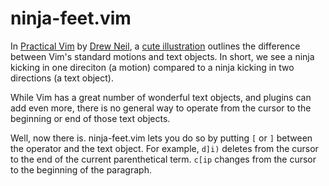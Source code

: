 ninja-feet.vim
==============

In [Practical Vim][1] by [Drew Neil][2], a [cute illustration][3] outlines the
difference between Vim's standard motions and text objects. In short, we see a
ninja kicking in one direciton (a motion) compared to a ninja kicking in two
directions (a text object).

While Vim has a great number of wonderful text objects, and plugins can add
even more, there is no general way to operate from the cursor to the beginning
or end of those text objects.

Well, now there is. ninja-feet.vim lets you do so by putting `[` or `]` between
the operator and the text object. For example, `d]i)` deletes from the cursor
to the end of the current parenthetical term. `c[ip` changes from the cursor to
the beginning of the paragraph.

[1]: http://pragprog.com/book/dnvim/practical-vim
[2]: http://drewneil.com/
[3]: https://twitter.com/odcmmot/status/432254338925617152
